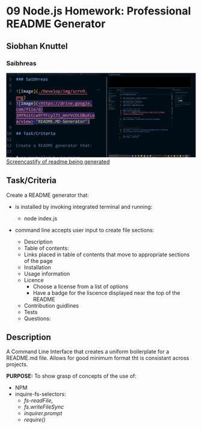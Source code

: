 # 09 Node.js Homework: Professional README Generator

## Siobhan Knuttel

### Saibhreas

![Screenshot](./Develop/img/scrn2.png)
[Screencastify of readme being generated](https://drive.google.com/file/d/1MfRs1tLw9TfFcyl7i_mnrVcDLOBuELea/view)

## Task/Criteria

Create a README generator that:

* is installed by invoking integrated terminal and running:
  * node index.js

* command line accepts user input to create file sections:
  * Description
  * Table of contents:  
  * Links placed in table of contents that move to appropriate sections of the page  
  * Installation  
  * Usage information
  * Licence  
    * Choose a license from a list of options
    * Have a badge for the liscence displayed near the top of the README
  * Contribution guidlines
  * Tests
  * Questions:

## Description

A Command Line Interface that creates a uniform boilerplate for a README.md file.  Allows for good minimum format tht is consistant across projects.

**PURPOSE:** To show grasp of concepts of the use of:

* NPM
* inquire-fs-selectors:
  * *fs-readFile*,  
  * *fs.writeFileSync*  
  * *inquirer.prompt*  
  * *require()*
